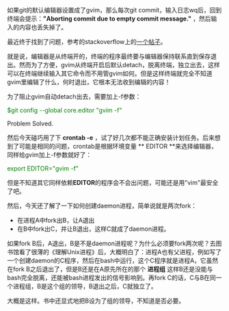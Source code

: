 如果git的默认编辑器设置成了gvim，那么每次git commit，输入日志wq后，回到终端会提示：**"Aborting commit due to empty commit message."** ，然后输入的内容也丢失掉了。

最近终于找到了问题，参考的stackoverflow上的[一个帖子](http://stackoverflow.com/questions/3764481/git-commit-fails)。

就是说，编辑器是从终端开的，终端的程序最终要与编辑器保持联系直到保存退出。然而为了方便，gvim从终端开启后默认detach，脱离终端，独立出去，这样可以在终端继续输入其它命令而不用管gvim如何。但是这样终端就完全不知道gvim里编辑了什么，何时退出，它根本无法收到编辑的内容！

为了阻止gvim自动detach出去，需要加上-f参数：

<font color='green'>
	$git config --global core.editor "gvim -f"
</font>

Problem Solved.

然后今天碰巧用了下 **crontab -e** ，试了好几次都不能正确安装计划任务。后来想到了可能是相同的问题，crontab是根据环境变量 ** EDITOR **来选择编辑器，同样给gvim加上-f参数就好了：

<font color='green'>
	export EDITOR="gvim -f"
</font>

但是不知道其它同样依赖**EDITOR**的程序会不会出问题，可能还是用"vim"最安全了吧。

然后，今天还了解了一下如何创建daemon进程，简单说就是两次fork：

- 在进程A中fork出B，让A退出
- 在B中fork出C，并让B退出，这样C就成了daemon进程。

如果fork B后，A退出，B是不是daemon进程呢？为什么必须要fork两次呢？去图书馆看了很薄的《理解Unix进程》后，大概明白了：进程A也有父进程，例如写了一个创建daemon的C程序，然后在bash中运行，这个C程序就是进程A，它虽然在fork B之后退出了，但是B还是在A原先所在的那个 **进程组** 这样B还是没能与bash完全脱离，还能被bash进程发出的信号影响到。再fork C的话，C与B在同一个进程组，B是这个组的领导，B退出之后，C就独立了。

大概是这样。书中还显式地把B设为了组的领导，不知道是否必要。
